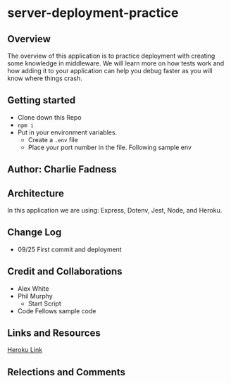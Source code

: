 # server-deployment-practice

## Overview

The overview of this application is to practice deployment with creating some knowledge in middleware. We will learn more on how tests work and how adding it to your application can help you debug faster as you will know where things crash.

## Getting started

- Clone down this Repo
- `npm i`
- Put in your environment variables.
  - Create a `.env` file
  - Place your port number in the file. Following sample env

## Author: Charlie Fadness

## Architecture

In this application we are using: Express, Dotenv, Jest, Node, and Heroku.

## Change Log

- 09/25 First commit and deployment

## Credit and Collaborations

- Alex White
- Phil Murphy
  - Start Script
- Code Fellows sample code

## Links and Resources

[Heroku Link](https://charlie-server-deploy-dev.herokuapp.com/)

## Relections and Comments
